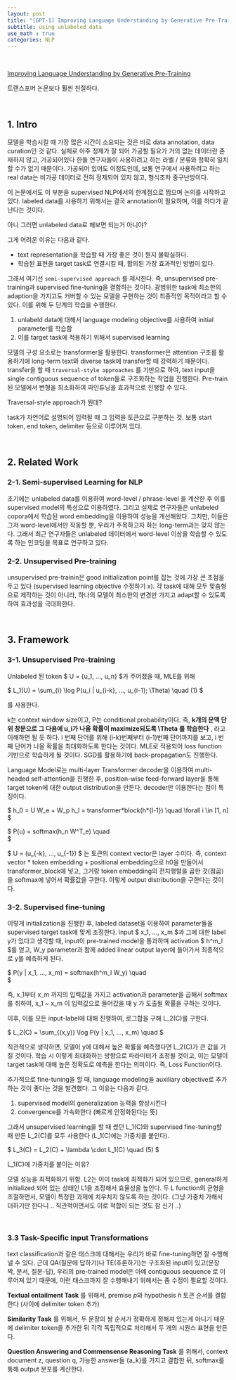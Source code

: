 ```yaml
---
layout: post
title: "[GPT-1] Improving Language Understanding by Generative Pre-Training(2018)"
subtitle: using unlabeled data 
use_math : true
categories: NLP
---
```


<br />

[Improving Language Understanding by Generative Pre-Training](https://cdn.openai.com/research-covers/language-unsupervised/language_understanding_paper.pdf) 

트랜스포머 논문보다 훨씬 친절하다. 

<br />

## 1. Intro

모델을 학습시킬 때 가장 많은 시간이 소요되는 것은 바로 data annotation, data curation인 것 같다. 실제로 아주 정제가 잘 되어 가공할 필요가 거의 없는 데이터란 존재하지 않고, 가공되어있다 한들 연구자들이 사용하려고 하는 라벨 / 분류와 정확히 일치할 수가 없기 때문이다. 가공되어 있어도 이정도인데, 보통 연구에서 사용하려고 하는 real data는 비가공 데이터로 전혀 정제되어 있지 않고, 형식조차 중구난방이다. 

이 논문에서도 이 부분을 supervised NLP에서의 한계점으로 찝으며 논의를 시작하고 있다. labeled data를 사용하기 위해서는 결국 annotation이 필요하며, 이를 하다가 끝난다는 것이다. 

<div class="callout">

아니 그러면 unlabeled data로 해보면 되는거 아니야? 

그게 어려운 이유는 다음과 같다.
- text representation을 학습할 때 가장 좋은 것이 뭔지 불확실하다. 
- 학습된 표현을 target task로 연결시킬 때, 합의된 가장 효과적인 방법이 없다. 

</div>

그래서 여기선 `semi-supervised approach` 를 제시한다. 즉, unsupervised pre-training과 supervised fine-tuning을 결합하는 것이다. 광범위한 task에 최소한의 adaption을 가지고도 커버할 수 있는 모델을 구현하는 것이 최종적인 목적이라고 할 수 있다. 이를 위해 두 단계의 학습을 수행한다. 

1. unlabeld data에 대해서 language modeling objective를 사용하여 initial parameter를 학습함 
2. 이를 target task에 적용하기 위해서 supervised learning 

모델의 구성 요소로는 transformer을 활용한다. transformer은 attention 구조를 활용하기에 long-term text와 diverse task에 transfer할 때 강력하기 때문이다. transfer을 할 때 `traversal-style approaches` 를 기반으로 하여, text input을 single contiguous sequence of token들로 구조화하는 작업을 진행한다. Pre-train된 모델에서 변형을 최소화하여 파인튜닝을 효과적으로 진행할 수 있다. 

<div class="callout">

Traversal-style approach가 뭔데? 

task가 자연어로 설명되어 입력될 때 그 입력을 토큰으로 구분하는 것. 보통 start token, end token, delimiter 등으로 이루어져 있다. 

</div>

<br />


## 2. Related Work

### 2-1. Semi-supervised Learning for NLP

초기에는 unlabeled data를 이용하여 word-level / phrase-level 을 계산한 후 이를 supervised model의 특성으로 이용하였다. 그리고 실제로 연구자들은 unlabeled copora에서 학습된 word embedding을 이용하여 성능을 개선해왔다. 그치만, 이들은 그저 word-level에서만 작동할 뿐, 우리가 주목하고자 하는 long-term과는 맞지 않는다. 그래서 최근 연구자들은 unlabeled 데이터에서 word-level 이상을 학습할 수 있도록 하는 인코딩을 목표로 연구하고 있다. 

### 2-2. Unsupervised Pre-training

unsupervised pre-trainin은 good initialization point를 잡는 것에 가장 큰 초점을 두고 있다 (supervised learning objective 수정하기 x). 각 task에 대해 모두 맞춤형으로 제작하는 것이 아니라, 하나의 모델이 최소한의 변경만 가지고 adapt할 수 있도록 하여 효과성을 극대화한다. 

<br />

## 3. Framework

### 3-1. Unsupervised Pre-training

Unlabeled 된 token $ U = \{u_1, ..., u_n\} $가 주어졌을 때, MLE를 위해 

$
L_1(U) = \sum_{i} \log P(u_i | u_{i-k}, ..., u_{i-1}; \Theta) \quad (1)
$

를 사용한다. 

k는 context window size이고, P는 conditional probability이다. 즉, **k개의 문맥 단위 창문으로 그 다음에 u_i가 나올 확률이 maximize되도록 \Theta 를 학습한다** , 라고 이해하면 될 듯 하다. i 번째 단어를 위해 (i-k)번째부터 (i-1)번째 단어까지를 보고, i 번째 단어가 나올 확률을 최대화하도록 한다는 것이다. MLE로 적용되어 loss function 기반으로 학습하게 될 것이다. SGD를 활용하기에 back-propagation도 진행한다.  

Language Model로는 multi-layer Transformer decoder을 이용하여 multi-headed self-attention을 진행한 후, position-wise feed-forward layer을 통해 target token에 대한 output distribution을 만든다. decoder만 이용한다는 점이 특징이다. 

$
h_0 = U W_e + W_p h_l = transformer\*block(h*{l-1}) \quad \forall i \in [1, n]
$

$
P(u) = softmax(h_n W^T_e) \quad  
$

$ U = (u_{-k}, ..., u_{-1}) $ 는 토큰의 context vector은 layer 수이다. 즉, context vector * token embedding + positional embedding으로 h0을 만들어서 transformer_block에 넣고, 그거랑 token embedding의 전치행렬을 곱한 것(점곱)을 softmax에 넣어서 확률값을 구한다. 이렇게 output distribution을 구한다는 것이다. 

### 3-2. Supervised fine-tuning

이렇게 initialization을 진행한 후, labeled dataset을 이용하여 parameter들을 supervised target task에 맞게 조정한다. input $ x_1, ..., x_m $과 그에 대한 label y가 있다고 생각할 때, input이 pre-trained model을 통과하며 activation $ h^m_l $를 얻고, W_y parameter과 함께 added linear output layer에 들어가서 최종적으로 y를 예측하게 된다. 

$
P(y | x_1, ..., x_m) = softmax(h^m_l W_y) \quad  
$

즉, x_1부터 x_m 까지의 입력값을 가지고 activation과 parameter을 곱해서 softmax를 취하여, x_1 ~ x_m 이 입력값으로 들어갔을 때 y 가 도출될 확률을 구하는 것이다. 

이후, 이를 모든 input-label에 대해 진행하여, 로그합을 구해 L_2(C)를 구한다. 

$
L_2(C) = \sum_{(x,y)} \log P(y | x_1, ..., x_m) \quad
$

직관적으로 생각하면, 모델이 y에 대해서 높은 확률을 예측했다면 L_2(C)가 큰 값을 가질 것이다. 학습 시 이렇게 최대화하는 방향으로 파라미터가 조정될 것이고, 이는 모델이 target task에 대해 높은 정확도로 예측을 한다는 의미이다. 즉, Loss Function이다. 

추가적으로 fine-tuning을 할 때, language modeling을 auxiliary objective로 추가하는 것이 좋다는 것을 발견했다. 그 이유는 다음과 같다. 

1. supervised model의 generalization 능력을 향상시킨다
2. convergence를 가속화한다 (빠르게 안정화된다는 뜻) 

그래서 unsupervised learning을 할 때 썼던 L_1(C)와 supervised fine-tuning할 때 만든 L_2(C)를 모두 사용한다 (L_1(C)에는 가중치를 붙인다). 

$
L_3(C) = L_2(C) + \lambda \cdot L_1(C) \quad (5)
$


<div class="callout">

L_1(C)에 가중치를 붙이는 이유?

모델 성능을 최적화하기 위함. L2는 이미 task에 최적화가 되어 있으므로, general하게 initialized 되어 있는 상태인 L1을 조정해서 효율성을 높인다. 두 L function의 균형을 조절하면서, 모델이 특정한 과제에 치우치지 않도록 하는 것이다. (그냥 가중치 가해서 더하기만 한다니 .. 직관적이면서도 이로 적합이 되는 것도 참 신기 ..) 

</div>

<br />

### 3.3 Task-Specific input Transformations

text classification과 같은 태스크에 대해서는 우리가 바로 fine-tuning하면 잘 수행해낼 수 있다. 근데 QA(질문에 답하기)나 TE(추론하기)는 구조화된 input이 있고(문장 짝, 문서, 질문-답), 우리의 pre-trained model은 아예 contiguous sequence 로 이루어져 있기 때문에, 이런 태스크까지 잘 수행해내기 위해서는 좀 수정이 필요할 것이다. 

**Textual entailment Task** 를 위해서, premise *p*와 hypothesis *h* 토큰 순서를 결합한다 (사이에 delimiter token 추가) 

**Similarity Task** 를 위해서, 두 문장의 쌍 순서가 정확하게 정해져 있는게 아니기 때문에 delimiter token을 추가한 뒤 각각 독립적으로 처리해서 두 개의 시퀀스 표현을 만든다. 

**Question Answering and Commensense Reasoning Task** 를 위해서, context document z, question q, 가능한 answer들 {a_k}를 가지고 결합한 뒤, softmax를 통해 output 분포를 계산한다.